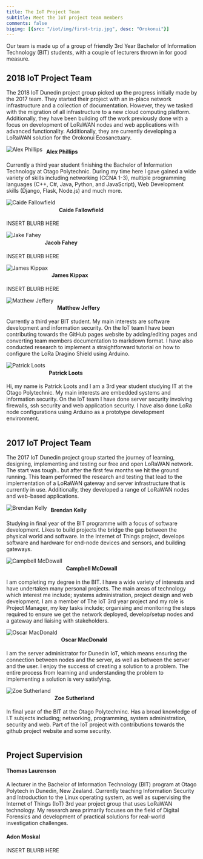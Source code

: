 ```yaml
---
title: The IoT Project Team
subtitle: Meet the IoT project team members
comments: false
bigimg: [{src: "/iot/img/first-trip.jpg", desc: "Orokonui"}]
---
```


Our team is made up of a group of friendly 3rd Year Bachelor of Information Technology (BIT) students, with a couple of lecturers thrown in for good measure.

## 2018 IoT Project Team

The 2018 IoT Dunedin project group picked up the progress initially made by the 2017 team. They started their project with an in-place network infrastructure and a collection of documentation. However, they we tasked with the migration of all infrastructure to a new cloud computing platform. Additionally, they have been building off the work previously done with a focus on development of LoRaWAN nodes and web applications with advanced functionality. Additionally, they are currently developing a LoRaWAN solution for the Orokonui Ecosanctuary.

<div style="float:left;margin:0 10px 10px 0">
     <img src="/img/team/AlexPhillips.jpg" alt="Alex Phillips"> 
</div>

#### Alex Phillips

Currently a third year student finishing the Bachelor of Information Technology at Otago Polytechnic. During my time here I gave gained a wide variety of skills including networking (CCNA 1-3), multiple programming languages (C++, C#, Java, Python, and JavaScript), Web Development skills (Django, Flask, Node.js) and much more.
<div style="content:''; clear:both; display:table;"></div>

<div style="float:left;margin:0 10px 10px 0">
     <img src="/img/team/CaideFallowfield.jpg" alt="Caide Fallowfield"> 
</div>

#### Caide Fallowfield

INSERT BLURB HERE
<div style="content:''; clear:both; display:table;"></div>

<div style="float:left;margin:0 10px 10px 0">
     <img src="/img/team/JakeFahey.jpg" alt="Jake Fahey"> 
</div>

#### Jacob Fahey

INSERT BLURB HERE
<div style="content:''; clear:both; display:table;"></div>

<div style="float:left;margin:0 10px 10px 0">
     <img src="/img/team/JamesKippax.jpg" alt="James Kippax"> 
</div>

#### James Kippax

INSERT BLURB HERE
<div style="content:''; clear:both; display:table;"></div>

<div style="float:left;margin:0 10px 10px 0">
     <img src="/img/team/MatthewJeffery.jpg" alt="Matthew Jeffery"> 
</div>

#### Matthew Jeffery

Currently a third year BIT student. My main interests are software development and information security. On the IoT team I have been contributing towards the GitHub pages website by adding/editing pages and converting team members documentation to markdown format. I have also conducted research to implement a straightforward tutorial on how to configure the LoRa Dragino Shield using Arduino.
<div style="content:''; clear:both; display:table;"></div>

<div style="float:left;margin:0 10px 10px 0">
     <img src="/img/team/PatrickLoots.jpg" alt="Patrick Loots"> 
</div>

#### Patrick Loots

Hi, my name is Patrick Loots and I am a 3rd year student studying IT at the Otago Polytechnic. My main interests are embedded systems and information security. On the IoT team I have done server security involving firewalls, ssh security and web application security. I have also done LoRa node configurations using Arduino as a prototype development environment.
<div style="content:''; clear:both; display:table;"></div>


## 2017 IoT Project Team

The 2017 IoT Dunedin project group started the journey of learning, designing, implementing and testing our free and open LoRaWAN network. The start was tough.. but after the first few months we hit the ground running. This team performed the research and testing that lead to the implementation of a LoRaWAN gateway and server infrastructure that is currently in use. Additionally, they developed a range of LoRaWAN nodes and web-based applications.

<div style="float:left;margin:0 10px 10px 0">
     <img src="/img/team/BrendanKelly.jpg" alt="Brendan Kelly"> 
</div>

#### Brendan Kelly

Studying in final year of the BIT programme with a focus of software development. Likes to build projects the bridge the gap between the physical world and software. In the Internet of Things project, develops software and hardware for end-node devices and sensors, and building gateways.
<div style="content:''; clear:both; display:table;"></div>

<div style="float:left;margin:0 10px 10px 0">
     <img src="/img/team/CampbellMcDowall.jpg" alt="Campbell McDowall"> 
</div>

#### Campbell McDowall

I am completing my degree in the BIT. I have a wide variety of interests and have undertaken many personal projects. The main areas of technology which interest me include; systems administration, project design and web development. I am a member of The IoT 3rd year project and my role is Project Manager, my key tasks include; organising and monitoring the steps required to ensure we get the network deployed, develop/setup nodes and a gateway and liaising with stakeholders.
<div style="content:''; clear:both; display:table;"></div>

<div style="float:left;margin:0 10px 10px 0">
     <img src="/img/team/OscarMacDonald.jpg" alt="Oscar MacDonald"> 
</div>

#### Oscar MacDonald

I am the server administrator for Dunedin IoT, which means ensuring the connection between nodes and the server, as well as between the server and the user. I enjoy the success of creating a solution to a problem. The entire process from learning and understanding the problem to implementing a solution is very satisfying.
<div style="content:''; clear:both; display:table;"></div>

<div style="float:left;margin:0 10px 10px 0">
     <img src="/img/team/ZoeSutherland.jpg" alt="Zoe Sutherland"> 
</div>

#### Zoe Sutherland

In final year of the BIT at the Otago Polytechninc. Has a broad knowledge of I.T subjects including; networking, programming, system administration, security and web. Part of the IoT project with contributions towards the github project website and some security.
<div style="content:''; clear:both; display:table;"></div>

## Project Supervision

#### Thomas Laurenson
A lecturer in the Bachelor of Information Technology (BIT) program at Otago Polytech in Dunedin, New Zealand. Currently teaching Information Security and Introduction to the Linux operating system, as well as supervising the Internet of Things (IoT) 3rd year project group that uses LoRaWAN technology. My research area primarily focuses on the field of Digital Forensics and development of practical solutions for real-world investigation challenges.

#### Adon Moskal
INSERT BLURB HERE